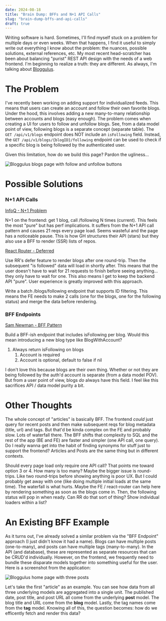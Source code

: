 ```yaml
---
date: 2024-08-18
title: "Brain Dump: BFFs and N+1 API Calls"
slug: "brain-dump-bffs-and-api-calls"
draft: true
---
```


Writing software is hard.
Sometimes, I'll find myself stuck on a problem for multiple days or even weeks.
When that happens, I find it useful to simply write out everything I know about the problem: the nuances, possible solutions, external references, etc.
My most recent head-scratcher has been about balancing "purist" REST API design with the needs of a web frontend.
I'm beginning to realize a truth: they are different.
As always, I'm talking about [Bloggulus](https://bloggulus.com).

# The Problem

I've recently been working on adding support for individualized feeds.
This means that users can create an account and follow their own favorite blogs.
Under the hood, this involves adding a new many-to-many relationship between accounts and blogs (easy enough).
The problem comes when creating a UI for users to follow and unfollow blogs.
See, from a data model point of view, following blogs is a separate concept (separate table).
The `GET /api/v1/blogs` endpoint does NOT include an `isFollowing` field.
Instead, the `GET /api/v1/blogs/{blogID}/following` endpoint can be used to check if a specific blog is being followed by the authenticated user.

Given this limitation, how do we build this page?
Pardon the ugliness...

![Bloggulus blogs page with follow and unfollow buttons](/images/20240818/blogs.webp)

# Possible Solutions

### N+1 API Calls

[InfoQ - N+1 Problem](https://www.infoq.com/articles/N-Plus-1/)

N+1 on the frontend: get 1 blog, call /following N times (current).
This feels the most "pure" but has perf implications.
It suffers from the N+1 API call pattern and causes 21 reqs every page load.
Seems wasteful and the page has a noticeable pause.
This is how GH structures their API (stars) but they also use a BFF to render (SSR) lists of repos.

[React Router - Deferred](https://reactrouter.com/en/main/guides/deferred)

Use RR's defer feature to render blogs after one round-trip.
Then the subsequent "is followed" data will load in shortly after.
This means that the user doesn't have to wait for 21 requests to finish before seeing anything... they only have to wait for one.
This also means I get to keep the backend API "pure". User experience is greatly improved with this approach.

Write a batch /blogs/following endpoint that supports ID filtering.
This means the FE needs to make 2 calls (one for the blogs, one for the following status) and merge the data before rendering.

### BFF Endpoints

[Sam Newman - BFF Pattern](https://samnewman.io/patterns/architectural/bff/)

Build a BFF-ish endpoint that includes isFollowing per blog.
Would this mean introducing a new blog type like BlogWithAccount?

1. Always return isFollowing on blogs
   1. Account is required
   2. Account is optional, default to false if nil

I don't love this because blogs are their own thing.
Whether or not they are being followed by the auth'd account is separate (from a data model POV).
But from a user point of view, blogs _do_ always have this field.
I feel like this sacrifices API / data model purity a bit.

# Other Thoughts

The whole concept of "articles" is basically BFF.
The frontend _could_ just query for recent posts and then make subsequent reqs for blog metadata
(title, url) and tags.
But that'd be kinda complex on the FE and probably slow.
Lots of waterfall there.
The BFF shifts that complexity to SQL and the rest of the app (BE and FE) are faster and simpler (one API call, one
query).
Do I really wanna get into the habit of finding synonyms for stuff just to support the frontend?
Articles and Posts are the same thing but in different contexts.

Should every page load only require one API call?
That points me toward option 3 or 4.
How many is too many?
Maybe the bigger issue is round-trips.
Like two round-trips before showing anything is poor UX.
But I could probably get away with one (like doing multiple initial loads at the same time).
The waterfall is what hurts.
Maybe the FE / react-router can help here by rendering something as soon as the blogs come in.
Then, the following status will pop in when ready.
Can RR do that sort of thing?
Show individual loaders within a list?

# An Existing BFF Example

As it turns out, I've already solved a similar problem via the "BFF Endpoint" approach (I just didn't know it had a name).
Blogs can have multiple posts (one-to-many), and posts can have multiple tags (many-to-many).
In the API (and database), these are represented as separate resources that can be CRUD'd individually.
However, on the frontend, we frequently need to bundle these disparate models together into something useful for the user.
Here is a screenshot from the application:

![Bloggulus home page with three posts](/images/20240818/bloggulus.webp)

Let's take the first "article" as an example.
You can see how data from all three underlying models are aggregated into a single unit.
The published date, post title, and post URL all come from the underlying **post** model.
The blog title and URL come from the **blog** model.
Lastly, the tag names come from the **tag** model.
Knowing all of this, the question becomes: how do we efficently fetch and render this data?
